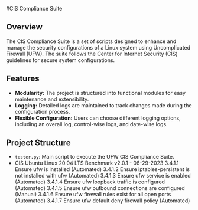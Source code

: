 #CIS Compliance Suite

## Overview

The CIS Compliance Suite is a set of scripts designed to enhance and manage the security configurations of a Linux system using Uncomplicated Firewall (UFW). The suite follows the Center for Internet Security (CIS) guidelines for secure system configurations.

## Features

- **Modularity:** The project is structured into functional modules for easy maintenance and extensibility.
- **Logging:** Detailed logs are maintained to track changes made during the configuration process.
- **Flexible Configuration:** Users can choose different logging options, including an overall log, control-wise logs, and date-wise logs.

## Project Structure

- `tester.py`: Main script to execute the UFW CIS Compliance Suite.
- CIS Ubuntu Linux 20.04 LTS Benchmark v2.0.1 - 06-29-2023
    3.4.1.1 Ensure ufw is installed (Automated)
    3.4.1.2 Ensure iptables-persistent is not installed with ufw (Automated)
    3.4.1.3 Ensure ufw service is enabled (Automated)
    3.4.1.4 Ensure ufw loopback traffic is configured (Automated)
    3.4.1.5 Ensure ufw outbound connections are configured (Manual)
    3.4.1.6 Ensure ufw firewall rules exist for all open ports (Automated)
    3.4.1.7 Ensure ufw default deny firewall policy (Automated)
